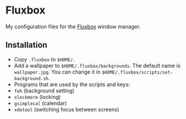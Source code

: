 Fluxbox
=======

My configuration files for the [Fluxbox](http://fluxbox.org/) window manager.

Installation
------------

* Copy `.fluxbox` to `$HOME/`.
* Add a wallpaper to `$HOME/.fluxbox/backgrounds`. The default name is
  `wallpaper.jpg`. You can change it in
  `$HOME/.fluxbox/scripts/set-background.sh`.
* Programs that are used by the scripts and keys:
 * `feh` (background setting)
 * `xlockmore` (locking)
 * `gsimplecal` (calendar)
 * `xdotool` (switching focus between screens)
